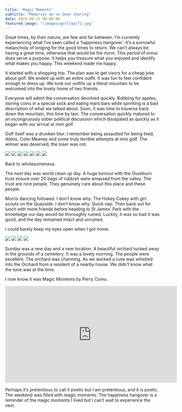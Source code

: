 ```yaml
---
title: 'Magic Moments'
subtitle: "Memories we've been sharing"
date: 2019-09-21 00:00:00
featured_image: "/images/golf/golf1.jpg"
---
```



Great times, by their nature, are few and far between. I’m currently experiencing what I’ve seen called a ‘happiness hangover’. It’s a sorrowful melancholy of longing for the good times to return. We can’t always be having a great time, otherwise that would be the norm. This period of ennui does serve a purpose. It helps you treasure what you enjoyed and identify what makes you happy. This weekend made me happy.

It started with a shopping trip. The plan was to get visors for a cheap joke about golf. We ended up with an entire outfit. It was fun to feel confident enough to dress up. We took our outfits up a literal mountain to be welcomed into the lovely home of two friends.

Everyone will admit the conversation devolved quickly. Bobbing for apples, storing coins in a special sock and eating mars bars while sprinting is a bad description of what we talked about. Soon, it was time to traverse back down the mountain, this time by taxi. The conversation quickly matured to an incongruously sober political discussion which dissipated as quickly as it began with our arrival at mini golf.

Golf itself was a drunken blur. I remember being assaulted for being tired, dildos, Colm Meaney and some truly terrible attempts at mini golf. The winner was deserved, the loser was not. 

<div class="gallery" data-columns="3">
	<img src="/images/golf/golf1.jpg">
	<img src="/images/golf/golf2.jpg">
	<img src="/images/golf/golf3.jpg">
	<img src="/images/golf/golf4.jpg">
	<img src="/images/golf/golf5.jpg">
	<img src="/images/golf/golf6.jpg">
	<img src="/images/golf/golf7.jpg">
</div>

Back to wholesomeness.

The next day was world clean up day. A huge turnout with the Ouseburn trust ensure over 20 bags of rubbish were amassed from the valley. The trust are nice people. They genuinely care about this place and these people.

Morris dancing followed. I don’t know why. The Hokey Cokey with girl scouts on the Quayside. I don’t know why. Quick nap. Then back out for lunch with more friends before heading to St James’ Park with the knowledge our day would be thoroughly ruined. Luckily, it was so bad it was good, and the day remained intact and unruined.

I could barely keep my eyes open when I got home.

<div class="gallery" data-columns="2">
	<img src="/images/golf/ouseburn.jpg">
	<img src="/images/golf/ouseburn2.jpg">
	<img src="/images/golf/orchard1.jpg">
	<img src="/images/golf/orchard2.jpg">
</div>

Sunday was a new day and a new location. A beautiful orchard tucked away in the grounds of a cemetery. It was a lovely morning. The people were excellent. The orchard was charming. As we worked a tune was whistled into the Orchard from a resident of a nearby house. We didn’t know what the tune was at the time.

I now know it was Magic Moments by Perry Como.

<iframe width="560" height="315"
src="https://www.youtube.com/embed/yI9Zm3BaQFg" 
frameborder="0" 
allow="accelerometer; autoplay; encrypted-media; gyroscope; picture-in-picture" 
allowfullscreen></iframe>

Perhaps it’s pretentious to call it poetic but I am pretentious, and it is poetic. The weekend was filled with magic moments. The happiness hangover is a reminder of the magic moments I lived but I can’t wait to experience the next. 

